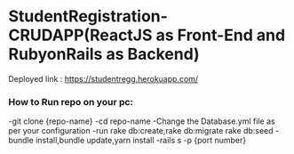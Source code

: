 # StudentRegistration-CRUDAPP(ReactJS as Front-End and RubyonRails as Backend)
Deployed link : https://studentregg.herokuapp.com/

### How to Run repo on your pc:
-git clone {repo-name}
-cd repo-name
-Change the Database.yml file as per your configuration 
-run rake db:create,rake db:migrate rake db:seed 
-bundle install,bundle update,yarn install 
-rails s -p {port number}
 
